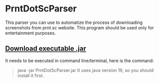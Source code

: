 # PrntDotScParser
This parser you can use to automatize the process of downloading screenshots from prnt.sc website. This program should be used only for entertainment purposes.
## [Download executable .jar](https://github.com/BeshenyiMaksimRobot/PrntDotScParser/blob/master/out/artifacts/PrntDotScParser_jar/PrntDotScParser.jar?raw=true)
It needs to be executed in command line/terminal, here is the command:
> java -jar PrntDotScParser.jar
It uses java version 19, so you should install it first.

